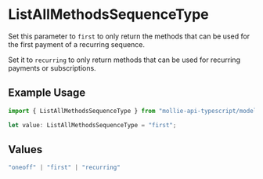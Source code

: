 # ListAllMethodsSequenceType

Set this parameter to `first` to only return the methods that
can be used for the first payment of a recurring sequence.

Set it to `recurring` to only return methods that can be used for recurring payments or subscriptions.

## Example Usage

```typescript
import { ListAllMethodsSequenceType } from "mollie-api-typescript/models/operations";

let value: ListAllMethodsSequenceType = "first";
```

## Values

```typescript
"oneoff" | "first" | "recurring"
```